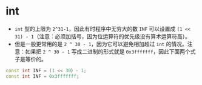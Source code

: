 # int

* `int` 型的上限为 `2^31-1`，因此有时程序中无穷大的数 `INF` 可以设置成 `(1 << 31) - 1`（注意：必须加括号，因为位运算符的优先级没有算术运算符高）。
* 但是一般更常用的是 `2 ^ 30 - 1`，因为它可以避免相加超过 `int` 的情况。注意：如果把 `2 ^ 30 - 1` 写成二进制的形式就是 `0x3fffffff`，因此下面两个式子是等价的。

```cpp
const int INF = (1 << 30）- 1;
const int INF = 0x3fffffff;
```



